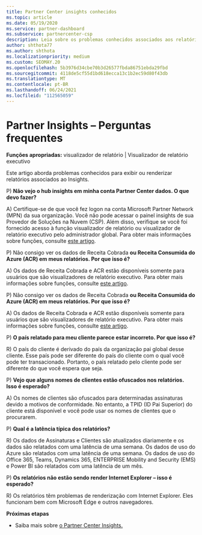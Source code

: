```yaml
---
title: Partner Center insights conhecidos
ms.topic: article
ms.date: 05/19/2020
ms.service: partner-dashboard
ms.subservice: partnercenter-csp
description: Leia sobre os problemas conhecidos associados aos relatórios Partner Center Insights (PCI). As informações podem incluir problemas conhecidos de renderização ou limitações de relatórios.
author: shthota77
ms.author: shthota
ms.localizationpriority: medium
ms.custom: SEOMAY.20
ms.openlocfilehash: 5b3976d34cbe70b3d26577fbda86751ebda29fbd
ms.sourcegitcommit: 4118de5cf55d1bd618ecca13c1b2ec59d80f43db
ms.translationtype: MT
ms.contentlocale: pt-BR
ms.lasthandoff: 06/24/2021
ms.locfileid: "112565059"
---
```

# <a name="partner-insights--frequently-asked-questions"></a>Partner Insights – Perguntas frequentes

**Funções apropriadas:** visualizador de relatório | Visualizador de relatório executivo

Este artigo aborda problemas conhecidos para exibir ou renderizar relatórios associados ao Insights.

P) **Não vejo o hub insights em minha conta Partner Center dados. O que devo fazer?**

A) Certifique-se de que você fez logon na conta Microsoft Partner Network (MPN) da sua organização. Você não pode acessar o painel insights de sua Provedor de Soluções na Nuvem (CSP). Além disso, verifique se você foi fornecido acesso à função visualizador de relatório ou visualizador de relatório executivo pelo administrador global.  Para obter mais informações sobre funções, consulte [este artigo](./pci-roles.md).

P) Não consigo ver os dados de Receita Cobrada **ou Receita Consumida do Azure (ACR) em meus relatórios. Por que isso é?**

A) Os dados de Receita Cobrada e ACR estão disponíveis somente para usuários que são visualizadores de relatório executivo.  Para obter mais informações sobre funções, consulte [este artigo](./pci-roles.md).

P) Não consigo ver os dados de Receita Cobrada **ou Receita Consumida do Azure (ACR) em meus relatórios. Por que isso é?**

A) Os dados de Receita Cobrada e ACR estão disponíveis somente para usuários que são visualizadores de relatório executivo. Para obter mais informações sobre funções, consulte [este artigo](./pci-roles.md).

P) **O país relatado para meu cliente parece estar incorreto. Por que isso é?**

R) O país do cliente é derivado do país da organização pai global desse cliente. Esse país pode ser diferente do país do cliente com o qual você pode ter transacionado. Portanto, o país relatado pelo cliente pode ser diferente do que você espera que seja.

P) **Vejo que alguns nomes de clientes estão ofuscados nos relatórios. Isso é esperado?**

A) Os nomes de clientes são ofuscados para determinadas assinaturas devido a motivos de conformidade. No entanto, a TPID (ID Pai Superior) do cliente está disponível e você pode usar os nomes de clientes que o procurarem.

P) **Qual é a latência típica dos relatórios?**

R) Os dados de Assinaturas e Clientes são atualizados diariamente e os dados são relatados com uma latência de uma semana. Os dados de uso do Azure são relatados com uma latência de uma semana. Os dados de uso do Office 365, Teams, Dynamics 365, ENTERPRISE Mobility and Security (EMS) e Power BI são relatados com uma latência de um mês.

P) **Os relatórios não estão sendo render Internet Explorer – isso é esperado?**

R) Os relatórios têm problemas de renderização com Internet Explorer. Eles funcionam bem com Microsoft Edge e outros navegadores.

**Próximas etapas**

- Saiba mais sobre [o Partner Center Insights.](partner-center-insights.md)